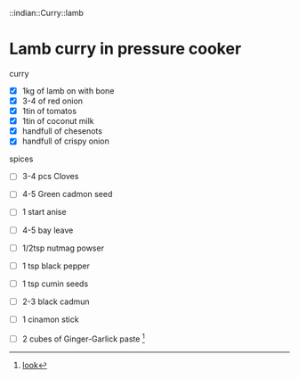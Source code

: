 ::indian::Curry::lamb

# Lamb curry in pressure cooker

curry

- [x] 1kg of lamb on with bone
- [x] 3-4 of red onion
- [x] 1tin of tomatos
- [x] 1tin of coconut milk
- [x] handfull of chesenots
- [x] handfull of crispy onion

spices

- [ ] 3-4 pcs Cloves
- [ ] 4-5 Green cadmon seed
- [ ] 1 start anise
- [ ] 4-5 bay leave
- [ ] 1/2tsp nutmag powser
- [ ] 1 tsp black pepper
- [ ] 1 tsp cumin seeds
- [ ] 2-3 black cadmun
- [ ] 1 cinamon stick
- [ ] 2 cubes of Ginger-Garlick paste [^Ginger-Garlick-paste]






[^Ginger-Garlick-paste]:[look](Ginger-Garlick-paste.md)